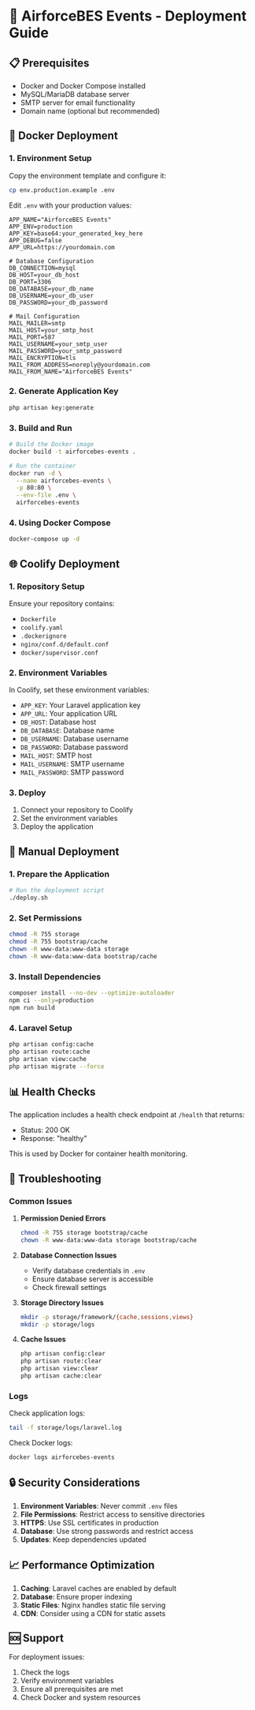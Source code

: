 # 🚀 AirforceBES Events - Deployment Guide

## 📋 Prerequisites

- Docker and Docker Compose installed
- MySQL/MariaDB database server
- SMTP server for email functionality
- Domain name (optional but recommended)

## 🐳 Docker Deployment

### 1. Environment Setup

Copy the environment template and configure it:

```bash
cp env.production.example .env
```

Edit `.env` with your production values:

```env
APP_NAME="AirforceBES Events"
APP_ENV=production
APP_KEY=base64:your_generated_key_here
APP_DEBUG=false
APP_URL=https://yourdomain.com

# Database Configuration
DB_CONNECTION=mysql
DB_HOST=your_db_host
DB_PORT=3306
DB_DATABASE=your_db_name
DB_USERNAME=your_db_user
DB_PASSWORD=your_db_password

# Mail Configuration
MAIL_MAILER=smtp
MAIL_HOST=your_smtp_host
MAIL_PORT=587
MAIL_USERNAME=your_smtp_user
MAIL_PASSWORD=your_smtp_password
MAIL_ENCRYPTION=tls
MAIL_FROM_ADDRESS=noreply@yourdomain.com
MAIL_FROM_NAME="AirforceBES Events"
```

### 2. Generate Application Key

```bash
php artisan key:generate
```

### 3. Build and Run

```bash
# Build the Docker image
docker build -t airforcebes-events .

# Run the container
docker run -d \
  --name airforcebes-events \
  -p 80:80 \
  --env-file .env \
  airforcebes-events
```

### 4. Using Docker Compose

```bash
docker-compose up -d
```

## 🌐 Coolify Deployment

### 1. Repository Setup

Ensure your repository contains:
- `Dockerfile`
- `coolify.yaml`
- `.dockerignore`
- `nginx/conf.d/default.conf`
- `docker/supervisor.conf`

### 2. Environment Variables

In Coolify, set these environment variables:
- `APP_KEY`: Your Laravel application key
- `APP_URL`: Your application URL
- `DB_HOST`: Database host
- `DB_DATABASE`: Database name
- `DB_USERNAME`: Database username
- `DB_PASSWORD`: Database password
- `MAIL_HOST`: SMTP host
- `MAIL_USERNAME`: SMTP username
- `MAIL_PASSWORD`: SMTP password

### 3. Deploy

1. Connect your repository to Coolify
2. Set the environment variables
3. Deploy the application

## 🔧 Manual Deployment

### 1. Prepare the Application

```bash
# Run the deployment script
./deploy.sh
```

### 2. Set Permissions

```bash
chmod -R 755 storage
chmod -R 755 bootstrap/cache
chown -R www-data:www-data storage
chown -R www-data:www-data bootstrap/cache
```

### 3. Install Dependencies

```bash
composer install --no-dev --optimize-autoloader
npm ci --only=production
npm run build
```

### 4. Laravel Setup

```bash
php artisan config:cache
php artisan route:cache
php artisan view:cache
php artisan migrate --force
```

## 📊 Health Checks

The application includes a health check endpoint at `/health` that returns:
- Status: 200 OK
- Response: "healthy"

This is used by Docker for container health monitoring.

## 🚨 Troubleshooting

### Common Issues

1. **Permission Denied Errors**
   ```bash
   chmod -R 755 storage bootstrap/cache
   chown -R www-data:www-data storage bootstrap/cache
   ```

2. **Database Connection Issues**
   - Verify database credentials in `.env`
   - Ensure database server is accessible
   - Check firewall settings

3. **Storage Directory Issues**
   ```bash
   mkdir -p storage/framework/{cache,sessions,views}
   mkdir -p storage/logs
   ```

4. **Cache Issues**
   ```bash
   php artisan config:clear
   php artisan route:clear
   php artisan view:clear
   php artisan cache:clear
   ```

### Logs

Check application logs:
```bash
tail -f storage/logs/laravel.log
```

Check Docker logs:
```bash
docker logs airforcebes-events
```

## 🔒 Security Considerations

1. **Environment Variables**: Never commit `.env` files
2. **File Permissions**: Restrict access to sensitive directories
3. **HTTPS**: Use SSL certificates in production
4. **Database**: Use strong passwords and restrict access
5. **Updates**: Keep dependencies updated

## 📈 Performance Optimization

1. **Caching**: Laravel caches are enabled by default
2. **Database**: Ensure proper indexing
3. **Static Files**: Nginx handles static file serving
4. **CDN**: Consider using a CDN for static assets

## 🆘 Support

For deployment issues:
1. Check the logs
2. Verify environment variables
3. Ensure all prerequisites are met
4. Check Docker and system resources
